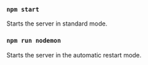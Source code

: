 ### `npm start`

Starts the server in standard mode.

### `npm run nodemon`

Starts the server in the automatic restart mode.
